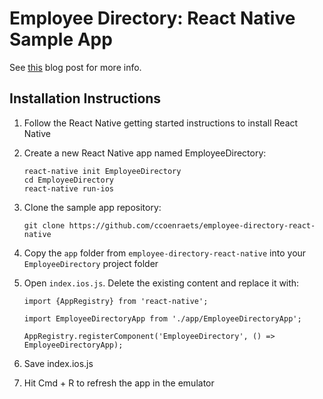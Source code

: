 # Employee Directory: React Native Sample App

See [this](http://coenraets.org/blog/2017/01/react-native-sample-app-tutorial/) blog post for more info.

## Installation Instructions

1. Follow the React Native getting started instructions to install React Native

1. Create a new React Native app named EmployeeDirectory:
    ```
    react-native init EmployeeDirectory
    cd EmployeeDirectory
    react-native run-ios
    ```
1. Clone the sample app repository:
    ```
    git clone https://github.com/ccoenraets/employee-directory-react-native
    ```

1. Copy the `app` folder from `employee-directory-react-native` into your `EmployeeDirectory` project folder

1. Open `index.ios.js`. Delete the existing content and replace it with:
    ```
    import {AppRegistry} from 'react-native';
     
    import EmployeeDirectoryApp from './app/EmployeeDirectoryApp';
     
    AppRegistry.registerComponent('EmployeeDirectory', () => EmployeeDirectoryApp);
    ```

1. Save index.ios.js

1. Hit Cmd + R to refresh the app in the emulator